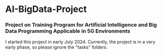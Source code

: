 # AI-BigData-Project

### Project on Training Program for Artificial Intelligence and Big Data Programming Applicable in 5G Environments

I started this project in early July 2024. Currently, the project is in a very early phase, so please ignore the "tasks" folders.

